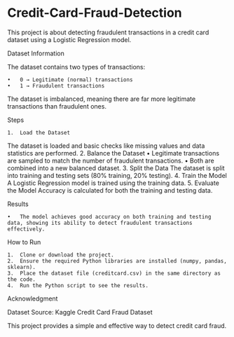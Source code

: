 # Credit-Card-Fraud-Detection

This project is about detecting fraudulent transactions in a credit card dataset using a Logistic Regression model.

Dataset Information

The dataset contains two types of transactions:

	•	0 → Legitimate (normal) transactions
	•	1 → Fraudulent transactions

The dataset is imbalanced, meaning there are far more legitimate transactions than fraudulent ones.

Steps

	1.	Load the Dataset
The dataset is loaded and basic checks like missing values and data statistics are performed.
	2.	Balance the Dataset
	•	Legitimate transactions are sampled to match the number of fraudulent transactions.
	•	Both are combined into a new balanced dataset.
	3.	Split the Data
The dataset is split into training and testing sets (80% training, 20% testing).
	4.	Train the Model
A Logistic Regression model is trained using the training data.
	5.	Evaluate the Model
Accuracy is calculated for both the training and testing data.

Results

	•	The model achieves good accuracy on both training and testing data, showing its ability to detect fraudulent transactions effectively.

How to Run

	1.	Clone or download the project.
	2.	Ensure the required Python libraries are installed (numpy, pandas, sklearn).
	3.	Place the dataset file (creditcard.csv) in the same directory as the code.
	4.	Run the Python script to see the results.

Acknowledgment

Dataset Source: Kaggle Credit Card Fraud Dataset

This project provides a simple and effective way to detect credit card fraud.
